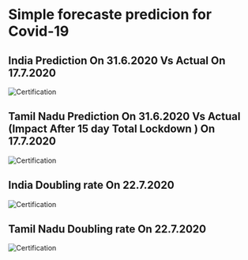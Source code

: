 # Simple forecaste predicion for Covid-19
## India Prediction On 31.6.2020 Vs Actual On 17.7.2020
![Certification](https://github.com/skbhere/Simple-forecast-predicion-for-Covid-19-/blob/master/predict%2017.7.2020/P%20VS%20A%20(17.7.2020)/IND%20Total%20Pred_Vs_Actualpng.png)
## Tamil Nadu Prediction On 31.6.2020 Vs Actual (Impact After 15 day Total Lockdown ) On 17.7.2020
![Certification](https://github.com/skbhere/Simple-forecast-predicion-for-Covid-19-/blob/master/predict%2017.7.2020/P%20VS%20A%20(17.7.2020)/TN_Total%20(1).png)
## India Doubling rate On 22.7.2020
![Certification](https://github.com/skbhere/Simple-forecast-predicion-for-Covid-19-/blob/master/predict%2017.7.2020/India%20Doubling%20Rate.png)
## Tamil Nadu Doubling rate On 22.7.2020
![Certification](https://github.com/skbhere/Simple-forecast-predicion-for-Covid-19-/blob/master/predict%2017.7.2020/TN%20Doubling%20Rate.png)
